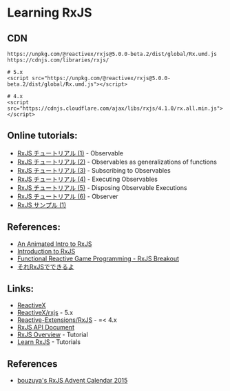 # Learning RxJS


## CDN

```
https://unpkg.com/@reactivex/rxjs@5.0.0-beta.2/dist/global/Rx.umd.js
https://cdnjs.com/libraries/rxjs/

# 5.x
<script src="https://unpkg.com/@reactivex/rxjs@5.0.0-beta.2/dist/global/Rx.umd.js"></script>

# 4.x
<script src="https://cdnjs.cloudflare.com/ajax/libs/rxjs/4.1.0/rx.all.min.js"></script>
```

## Online tutorials:
- [RxJS チュートリアル (1)](https://jsfiddle.net/stageclear/kobmcc4t/) - Observable
- [RxJS チュートリアル (2)](https://jsfiddle.net/stageclear/ymv7m2b7/) - Observables as generalizations of functions
- [RxJS チュートリアル (3)](https://jsfiddle.net/stageclear/ervmx938/) - Subscribing to Observables
- [RxJS チュートリアル (4)](https://jsfiddle.net/stageclear/4wo03e69/) - Executing Observables
- [RxJS チュートリアル (5)](https://jsfiddle.net/stageclear/wdzzgpf8/) - Disposing Observable Executions
- [RxJS チュートリアル (6)](https://jsfiddle.net/stageclear/yeLz5ztp/) - Observer
- [RxJS サンプル (1)](https://jsfiddle.net/stageclear/odenhtLe/)

## References: 
- [An Animated Intro to RxJS](https://css-tricks.com/animated-intro-rxjs/)
- [Introduction to RxJS](https://www.slideshare.net/brainhubpl/introduction-to-rxjs)
- [Functional Reactive Game Programming - RxJS Breakout](https://manu.ninja/functional-reactive-game-programming-rxjs-breakout)
- [それRxJSでできるよ](https://www.slideshare.net/tikibou1/rxjs-67070374)

## Links:

- [ReactiveX](http://reactivex.io/)
- [ReactiveX/rxjs](https://github.com/ReactiveX/RxJS) - 5.x
- [Reactive-Extensions/RxJS](https://github.com/Reactive-Extensions/RxJS) - =< 4.x
- [RxJS API Document](http://rxjs5-esdoc-decision-tree.surge.sh/)
- [RxJS Overview](http://reactivex.io/rxjs/manual/overview.html) - Tutorial
- [Learn RxJS](https://github.com/btroncone/learn-rxjs) - Tutorials


## References

- [bouzuya's RxJS Advent Calendar 2015](http://www.adventar.org/calendars/1200)
